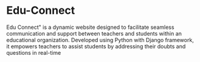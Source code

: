 # Edu-Connect
Edu Connect" is a dynamic website designed to facilitate seamless
communication and support between teachers and students within an educational
organization. Developed using Python with Django framework, it empowers
teachers
to assist students by addressing their doubts and questions in real-time
